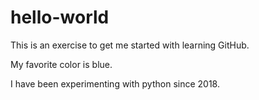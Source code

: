 hello-world
===========

This is an exercise to get me started with learning GitHub.

My favorite color is blue.

I have been experimenting with python since 2018.